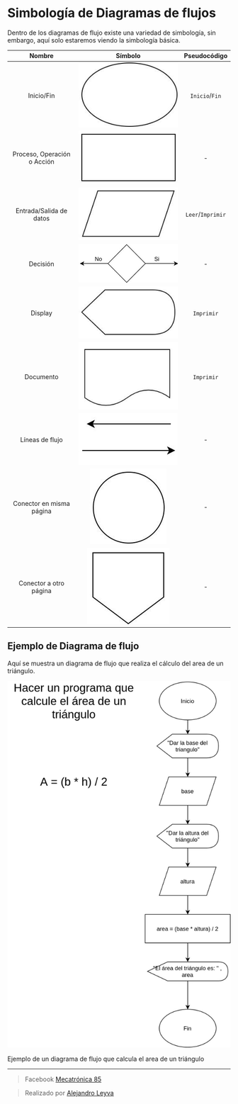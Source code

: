 # Simbología de Diagramas de flujos

Dentro de los diagramas de flujo existe una variedad de simbología, sin embargo, aquí solo estaremos viendo la simbología básica.

|Nombre|Símbolo|Pseudocódigo|
|:-:|:-:|:-:|
|Inicio/Fin| ![símbolo](./img/1.jpg)| `Inicio`/`Fin`|
|Proceso, Operación o Acción| ![símbolo](./img/2.jpg)| - |
|Entrada/Salida de datos| ![símbolo](./img/4.jpg)| `Leer`/`Imprimir`|
|Decisión| ![símbolo](./img/5.jpg)| - |
|Display| ![símbolo](./img/6.jpg)| `Imprimir` |
|Documento| ![símbolo](./img/8.jpg)| `Imprimir` |
|Líneas de flujo| ![símbolo](./img/7.jpg)| - |
|Conector en misma página| ![símbolo](./img/3.jpg)| - |
|Conector a otro página| ![símbolo](./img/9.jpg)| - |


## Ejemplo de Diagrama de flujo

Aquí se muestra un diagrama de flujo que realiza el cálculo del area de un triángulo.


![Diagrama de flujo ejemplo](./img/ejemplo.jpg)
<figcaption>Ejemplo de un diagrama de flujo que calcula el area de un triángulo</figcaption>



<!-- text autogenerated footer --><hr><blockquote>Facebook <a href="https://www.facebook.com/mecatronica85/" target="_blank">Mecatrónica 85</a></blockquote><blockquote>Realizado por <a href="https://www.alejandro-leyva.com" target="_blank">Alejandro Leyva</a></blockquote>